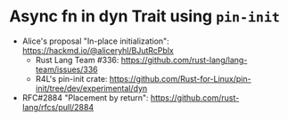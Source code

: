 # Async fn in dyn Trait using `pin-init`

* Alice's proposal "In-place initialization": <https://hackmd.io/@aliceryhl/BJutRcPblx>
  * Rust Lang Team #336: <https://github.com/rust-lang/lang-team/issues/336>
  * R4L's pin-init crate: <https://github.com/Rust-for-Linux/pin-init/tree/dev/experimental/dyn>
* RFC#2884 "Placement by return": <https://github.com/rust-lang/rfcs/pull/2884>
